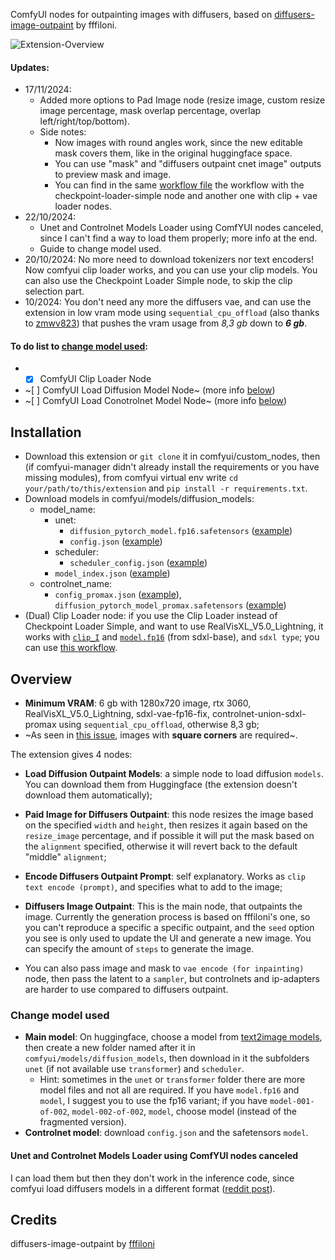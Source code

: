 ComfyUI nodes for outpainting images with diffusers, based on [diffusers-image-outpaint](https://huggingface.co/spaces/fffiloni/diffusers-image-outpaint/tree/main) by fffiloni.

![Extension-Overview](https://github.com/user-attachments/assets/b801698e-e666-4179-98bd-42dfb1f033ba)

#### Updates:
- 17/11/2024:
  - Added more options to Pad Image node (resize image, custom resize image percentage, mask overlap percentage, overlap left/right/top/bottom).
  - Side notes:
    - Now images with round angles work, since the new editable mask covers them, like in the original huggingface space.
    - You can use "mask" and "diffusers outpaint cnet image" outputs to preview mask and image.
    - You can find in the same [workflow file](https://github.com/GiusTex/ComfyUI-DiffusersImageOutpaint/blob/New-Pad-Node-Options/Diffusers-Outpaint-DoubleWorkflow.json) the workflow with the checkpoint-loader-simple node and another one with clip + vae loader nodes.
- 22/10/2024:
  - Unet and Controlnet Models Loader using ComfYUI nodes canceled, since I can't find a way to load them properly; more info at the end.
  - Guide to change model used.
- 20/10/2024: No more need to download tokenizers nor text encoders! Now comfyui clip loader works, and you can use your clip models. You can also use the Checkpoint Loader Simple node, to skip the clip selection part.
- 10/2024: You don't need any more the diffusers vae, and can use the extension in low vram mode using `sequential_cpu_offload` (also thanks to [zmwv823](https://github.com/GiusTex/ComfyUI-DiffusersImageOutpaint/pull/4)) that pushes the vram usage from *8,3 gb* down to **_6 gb_**.

#### To do list to [change model used](https://github.com/GiusTex/ComfyUI-DiffusersImageOutpaint/pull/14):
- - [x] ComfyUI Clip Loader Node
- ~[ ] ComfyUI Load Diffusion Model Node~ (more info [below](https://github.com/GiusTex/ComfyUI-DiffusersImageOutpaint#unet-and-controlnet-models-loader-using-comfyui-nodes-canceled))
- ~[ ] ComfyUI Load Conotrolnet Model Node~ (more info [below](https://github.com/GiusTex/ComfyUI-DiffusersImageOutpaint#unet-and-controlnet-models-loader-using-comfyui-nodes-canceled))

## Installation
- Download this extension or `git clone` it in comfyui/custom_nodes, then (if comfyui-manager didn't already install the requirements or you have missing modules), from comfyui virtual env write `cd your/path/to/this/extension` and `pip install -r requirements.txt`.
- Download models in comfyui/models/diffusion_models:
   - model_name:
      - unet:
         - `diffusion_pytorch_model.fp16.safetensors` ([example](https://huggingface.co/SG161222/RealVisXL_V5.0_Lightning/blob/main/unet/diffusion_pytorch_model.fp16.safetensors))
         - `config.json` ([example](https://huggingface.co/SG161222/RealVisXL_V5.0_Lightning/blob/main/unet/config.json))
     - scheduler:
       - `scheduler_config.json` ([example](https://huggingface.co/SG161222/RealVisXL_V5.0_Lightning/blob/main/scheduler/scheduler_config.json))
     - `model_index.json` ([example](https://huggingface.co/SG161222/RealVisXL_V5.0_Lightning/blob/main/model_index.json))
   - controlnet_name:
     - `config_promax.json` ([example](https://huggingface.co/xinsir/controlnet-union-sdxl-1.0/blob/main/config_promax.json)), `diffusion_pytorch_model_promax.safetensors` ([example](https://huggingface.co/xinsir/controlnet-union-sdxl-1.0/blob/main/diffusion_pytorch_model_promax.safetensors))
- (Dual) Clip Loader node: if you use the Clip Loader instead of Checkpoint Loader Simple, and want to use RealVisXL_V5.0_Lightning, it works with [`clip_I`](https://huggingface.co/stabilityai/stable-diffusion-xl-base-1.0/blob/main/text_encoder/model.fp16.safetensors) and [`model.fp16`](https://huggingface.co/stabilityai/stable-diffusion-xl-base-1.0/blob/main/text_encoder_2/model.fp16.safetensors) (from sdxl-base), and `sdxl type`; you can use [this workflow](https://github.com/GiusTex/ComfyUI-DiffusersImageOutpaint/blob/main/Diffusers-Outpaint-Workflow.json).

## Overview
- **Minimum VRAM**: 6 gb with 1280x720 image, rtx 3060, RealVisXL_V5.0_Lightning, sdxl-vae-fp16-fix, controlnet-union-sdxl-promax using `sequential_cpu_offload`, otherwise 8,3 gb;
- ~As seen in [this issue](https://github.com/GiusTex/ComfyUI-DiffusersImageOutpaint/issues/7#issuecomment-2410852908), images with **square corners** are required~.

The extension gives 4 nodes:
- **Load Diffusion Outpaint Models**: a simple node to load diffusion `models`. You can download them from Huggingface (the extension doesn't download them automatically);
- **Paid Image for Diffusers Outpaint**: this node resizes the image based on the specified `width` and `height`, then resizes it again based on the `resize_image` percentage, and if possible it will put the mask based on the `alignment` specified, otherwise it will revert back to the default "middle" `alignment`;
- **Encode Diffusers Outpaint Prompt**: self explanatory. Works as `clip text encode (prompt)`, and specifies what to add to the image;
- **Diffusers Image Outpaint**: This is the main node, that outpaints the image. Currently the generation process is based on fffiloni's one, so you can't reproduce a specific a specific outpaint, and the `seed` option you see is only used to update the UI and generate a new image. You can specify the amount of `steps` to generate the image.

- You can also pass image and mask to `vae encode (for inpainting)` node, then pass the latent to a `sampler`, but controlnets and ip-adapters are harder to use compared to diffusers outpaint.

### Change model used
- **Main model**: On huggingface, choose a model from [text2image models](https://huggingface.co/models?pipeline_tag=text-to-image&sort=trending), then create a new folder named after it in `comfyui/models/diffusion_models`, then download in it the subfolders `unet` (if not available use `transformer`) and `scheduler`.
  - Hint: sometimes in the `unet` or `transformer` folder there are more model files and not all are required. If you have `model.fp16` and `model`, I suggest you to use the fp16 variant; if you have `model-001-of-002`, `model-002-of-002`, `model`, choose model (instead of the fragmented version).
- **Controlnet model**: download `config.json` and the safetensors `model`.

#### Unet and Controlnet Models Loader using ComfYUI nodes canceled
I can load them but then they don't work in the inference code, since comfyui load diffusers models in a different format ([reddit post](https://www.reddit.com/r/comfyui/comments/17fvb49/comment/k6cz9yv/?utm_source=share&utm_medium=web3x&utm_name=web3xcss&utm_term=1&utm_content=share_button)).

## Credits
diffusers-image-outpaint by [fffiloni](https://huggingface.co/spaces/fffiloni/diffusers-image-outpaint/tree/main)
